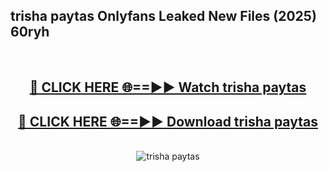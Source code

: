 <h2>trisha paytas Onlyfans Leaked New Files (2025) 60ryh</h2>
<br>
<div align="center">
<h2><a href="https://mediafiles.top/trisha_paytas&ref=git" rel="nofollow">🔴 CLICK HERE 🌐==►► Watch trisha paytas</a></h2>
<h2><a href="https://mediafiles.top/trisha_paytas&ref=git" rel="nofollow">🔴 CLICK HERE 🌐==►► Download trisha paytas</a></h2>
<br>
<a href="https://mediafiles.top/trisha_paytas&ref=git" rel="nofollow" data-target="animated-image.originalLink"><img src="https://i.ibb.co.com/xMMVF88/686577567.gif" alt="trisha paytas" style="max-width: 100%; display: inline-block;" data-target="animated-image.originalImage"></a>
</div>
<br>
<br>